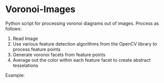 # Voronoi-Images
Python script for processing voronoi diagrams out of images. 
Process as follows: 

1) Read Image
2) Use various feature detection algorithms from the OpenCV library to process feature points
3) Generate voronoi facets from feature points
4) Average out the color within each feature facet to create abstract tesselations

Example: 

